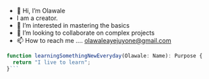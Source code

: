 - 👋 Hi, I’m Olawale
- I am a creator.
- 👀 I’m interested in mastering the basics 
- 💞️ I’m looking to collaborate on complex projects
- 📫 How to reach me .... olawaleayejuyone@gmail.com

```javascript 
function learningSomethingNewEveryday(Olawale: Name): Purpose {
  return "I live to learn"; 
}```
